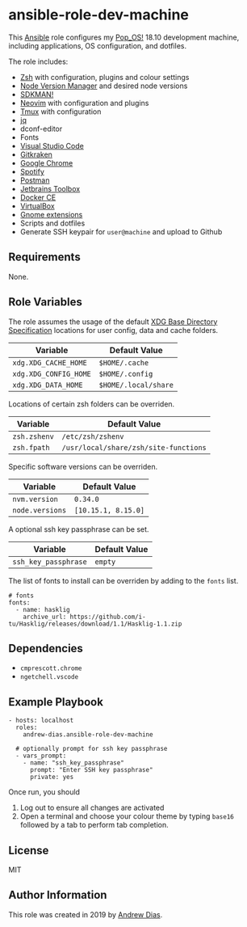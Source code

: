 # ansible-role-dev-machine

This [Ansible](https://github.com/ansible/ansible) role configures my [Pop_OS!](https://system76.com/pop) 18.10 development machine, including applications, OS configuration, and dotfiles.

The role includes:

- [Zsh](http://zsh.sourceforge.net) with configuration, plugins and colour settings
- [Node Version Manager](https://github.com/creationix/nvm) and desired node versions
- [SDKMAN!](https://sdkman.io)
- [Neovim](https://neovim.io) with configuration and plugins
- [Tmux](https://github.com/tmux/tmux) with configuration
- [jq](https://stedolan.github.io/jq)
- dconf-editor
- Fonts
- [Visual Studio Code](https://code.visualstudio.com)
- [Gitkraken](https://www.gitkraken.com)
- [Google Chrome](https://www.google.com/chrome)
- [Spotify](https://www.spotify.com)
- [Postman](https://www.getpostman.com)
- [Jetbrains Toolbox](https://www.jetbrains.com/toolbox)
- [Docker CE](https://www.docker.com)
- [VirtualBox](https://www.virtualbox.org)
- [Gnome extensions](https://github.com/andrew-dias/ansible-gnome-extensions)
- Scripts and dotfiles
- Generate SSH keypair for `user@machine` and upload to Github

## Requirements

None.

## Role Variables

The role assumes the usage of the default [XDG Base Directory Specification](https://specifications.freedesktop.org/basedir-spec/basedir-spec-latest.html) locations for user config, data and cache folders.

| Variable              | Default Value        |
| --------------------- | -------------------- |
| `xdg.XDG_CACHE_HOME`  | `$HOME/.cache`       |
| `xdg.XDG_CONFIG_HOME` | `$HOME/.config`      |
| `xdg.XDG_DATA_HOME`   | `$HOME/.local/share` |

Locations of certain zsh folders can be overriden.

| Variable     | Default Value                         |
| ------------ | ------------------------------------- |
| `zsh.zshenv` | `/etc/zsh/zshenv`                     |
| `zsh.fpath`  | `/usr/local/share/zsh/site-functions` |

Specific software versions can be overriden.

| Variable        | Default Value       |
| --------------- | ------------------- |
| `nvm.version`   | `0.34.0`            |
| `node.versions` | `[10.15.1, 8.15.0]` |

A optional ssh key passphrase can be set.

| Variable             | Default Value |
| -------------------- | ------------- |
| `ssh_key_passphrase` | `empty`       |

The list of fonts to install can be overriden by adding to the `fonts` list.

```
# fonts
fonts:
  - name: hasklig
    archive_url: https://github.com/i-tu/Hasklig/releases/download/1.1/Hasklig-1.1.zip
```

## Dependencies

- `cmprescott.chrome`
- `ngetchell.vscode`

## Example Playbook

    - hosts: localhost
      roles:
        andrew-dias.ansible-role-dev-machine

      # optionally prompt for ssh key passphrase
      - vars_prompt:
        - name: "ssh_key_passphrase"
          prompt: "Enter SSH key passphrase"
          private: yes

Once run, you should

1. Log out to ensure all changes are activated
1. Open a terminal and choose your colour theme by typing `base16` followed by a tab to perform tab completion.

## License

MIT

## Author Information

This role was created in 2019 by [Andrew Dias](https://github.com/andrew-dias).
